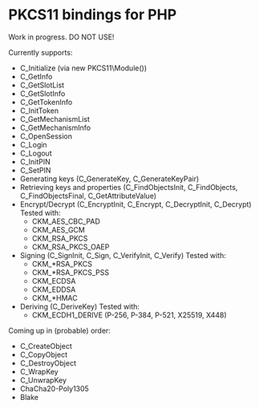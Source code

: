 # PKCS11 bindings for PHP

Work in progress. DO NOT USE!

Currently supports:

* C_Initialize (via new PKCS11\Module())
* C_GetInfo
* C_GetSlotList
* C_GetSlotInfo
* C_GetTokenInfo
* C_InitToken
* C_GetMechanismList
* C_GetMechanismInfo
* C_OpenSession
* C_Login
* C_Logout
* C_InitPIN
* C_SetPIN
* Generating keys (C_GenerateKey, C_GenerateKeyPair)
* Retrieving keys and properties (C_FindObjectsInit, C_FindObjects, C_FindObjectsFinal, C_GetAttributeValue)
* Encrypt/Decrypt (C_EncryptInit, C_Encrypt, C_DecryptInit, C_Decrypt) Tested with:
  * CKM_AES_CBC_PAD
  * CKM_AES_GCM
  * CKM_RSA_PKCS
  * CKM_RSA_PKCS_OAEP
* Signing (C_SignInit, C_Sign, C_VerifyInit, C_Verify) Tested with:
  * CKM_*RSA_PKCS
  * CKM_*RSA_PKCS_PSS
  * CKM_ECDSA
  * CKM_EDDSA
  * CKM_*HMAC
* Deriving (C_DeriveKey) Tested with:
  * CKM_ECDH1_DERIVE (P-256, P-384, P-521, X25519, X448)

Coming up in (probable) order:
* C_CreateObject
* C_CopyObject
* C_DestroyObject
* C_WrapKey
* C_UnwrapKey
* ChaCha20-Poly1305
* Blake

